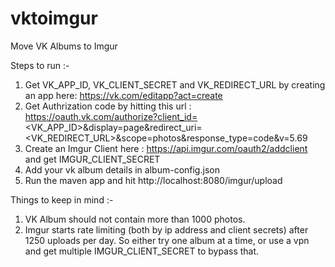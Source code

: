 # vktoimgur
Move VK Albums to Imgur

Steps to run :-

1) Get VK_APP_ID, VK_CLIENT_SECRET and VK_REDIRECT_URL by creating an app here: https://vk.com/editapp?act=create
2) Get Authrization code by hitting this url : https://oauth.vk.com/authorize?client_id=<VK_APP_ID>&display=page&redirect_uri=<VK_REDIRECT_URL>&scope=photos&response_type=code&v=5.69
3) Create an Imgur Client here : https://api.imgur.com/oauth2/addclient and get IMGUR_CLIENT_SECRET
4) Add your vk album details in album-config.json
5) Run the maven app and hit http://localhost:8080/imgur/upload

Things to keep in mind :- 
1) VK Album should not contain more than 1000 photos. 
2) Imgur starts rate limiting (both by ip address and client secrets) after 1250 uploads per day. So either try one album at a time, or use a vpn and get multiple IMGUR_CLIENT_SECRET to bypass that. 

